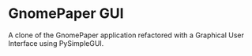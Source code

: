# GnomePaper GUI

A clone of the GnomePaper application refactored with a Graphical User Interface using PySimpleGUI.